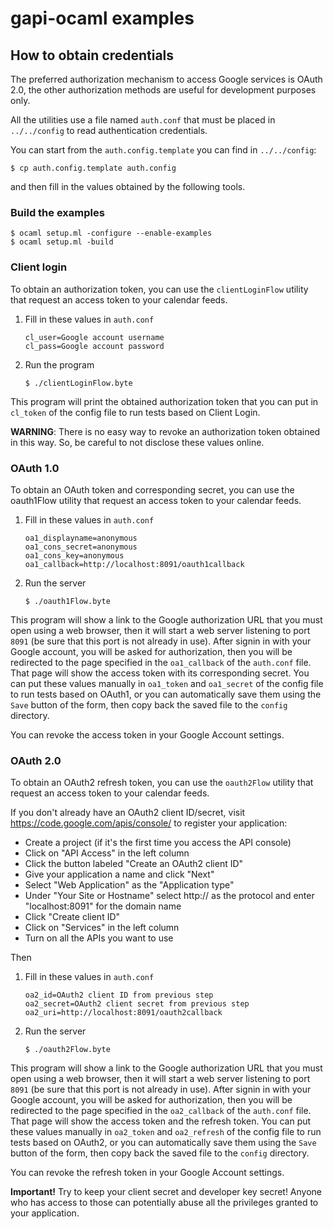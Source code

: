 gapi-ocaml examples
===================

How to obtain credentials
-------------------------

The preferred authorization mechanism to access Google services is OAuth 2.0,
the other authorization methods are useful for development purposes only.

All the utilities use a file named `auth.conf` that must be placed in
`../../config` to read authentication credentials.

You can start from the `auth.config.template` you can find in `../../config`:

    $ cp auth.config.template auth.config

and then fill in the values obtained by the following tools.

### Build the examples

    $ ocaml setup.ml -configure --enable-examples
    $ ocaml setup.ml -build

### Client login

To obtain an authorization token, you can use the `clientLoginFlow` utility
that request an access token to your calendar feeds.

 1. Fill in these values in `auth.conf`

        cl_user=Google account username
        cl_pass=Google account password

 2. Run the program

        $ ./clientLoginFlow.byte

This program will print the obtained authorization token that you can put in
`cl_token` of the config file to run tests based on Client Login.

**WARNING**: There is no easy way to revoke an authorization token obtained
in this way. So, be careful to not disclose these values online.

### OAuth 1.0

To obtain an OAuth token and corresponding secret, you can use the oauth1Flow
utility that request an access token to your calendar feeds.

 1. Fill in these values in `auth.conf`

        oa1_displayname=anonymous
        oa1_cons_secret=anonymous
        oa1_cons_key=anonymous
        oa1_callback=http://localhost:8091/oauth1callback

 2. Run the server

        $ ./oauth1Flow.byte

This program will show a link to the Google authorization URL that you must
open using a web browser, then it will start a web server listening to port
`8091` (be sure that this port is not already in use). After signin in with
your Google account, you will be asked for authorization, then you will be
redirected to the page specified in the `oa1_callback` of the `auth.conf`
file. That page will show the access token with its corresponding secret. You
can put these values manually in `oa1_token` and `oa1_secret` of the config
file to run tests based on OAuth1, or you can automatically save them using
the `Save` button of the form, then copy back the saved file to the `config`
directory.

You can revoke the access token in your Google Account settings.

### OAuth 2.0

To obtain an OAuth2 refresh token, you can use the `oauth2Flow` utility that
request an access token to your calendar feeds.

If you don't already have an OAuth2 client ID/secret, visit
https://code.google.com/apis/console/ to register your application:

 - Create a project (if it's the first time you access the API console)
 - Click on "API Access" in the left column
 - Click the button labeled "Create an OAuth2 client ID"
 - Give your application a name and click "Next"
 - Select "Web Application" as the "Application type"
 - Under "Your Site or Hostname" select http:// as the protocol and enter
   "localhost:8091" for the domain name
 - Click "Create client ID"
 - Click on "Services" in the left column
 - Turn on all the APIs you want to use

Then

 1. Fill in these values in `auth.conf`

        oa2_id=OAuth2 client ID from previous step
        oa2_secret=OAuth2 client secret from previous step
        oa2_uri=http://localhost:8091/oauth2callback

 2. Run the server

        $ ./oauth2Flow.byte

This program will show a link to the Google authorization URL that you must
open using a web browser, then it will start a web server listening to port
`8091` (be sure that this port is not already in use). After signin in with
your Google account, you will be asked for authorization, then you will be
redirected to the page specified in the `oa2_callback` of the `auth.conf`
file. That page will show the access token and the refresh token. You can put
these values manually in `oa2_token` and `oa2_refresh` of the config file to
run tests based on OAuth2, or you can automatically save them using the `Save`
button of the form, then copy back the saved file to the `config` directory.

You can revoke the refresh token in your Google Account settings.

**Important!** Try to keep your client secret and developer key secret! Anyone
who has access to those can potentially abuse all the privileges granted to
your application.

